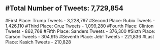 #Total Number of Tweets: 7,729,854 
---
#First Place: Trump Tweets - 3,228,797
#Second Place: Rubio Tweets - 1,426,110
#Third Place: Cruz Tweets - 1,099,280
#Fourth Place: Clinton Tweets - 862,768
#Fifth Place: Sanders Tweets - 376,300
#Sixth Place: Carson Tweets - 304,915
#Seventh Place: Jeb! Tweets - 221,836
#Last Place: Kasich Tweets - 210,828

